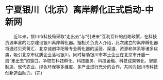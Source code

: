 # 宁夏银川（北京）离岸孵化正式启动-中新网

　　近年来，银川市科技局采取“走出去”与“引进来”互利互补的战略政策，在科技资源丰富的北京建设银川离岸孵化器。据相关负责人介绍，此次建立的离岸孵化器将通过贝壳菁汇、北京诚创华阳等专业孵化器的运营、渠道、资源和体系等诸多优势，吸引北京市优质企业落地银川，同时帮助银川市本土企业在北京市开启一扇“走出去”的窗口。争取在科技孵化、科技服务、科技金融、科技成果转化、智能制造、现代农业、绿色环保等多维度、多产业进行充分的合作，共同为银川市科技创新造血助力。(完)

